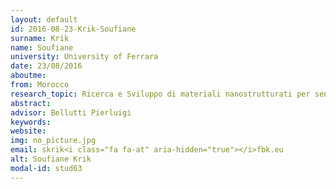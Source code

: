 ```yaml
---
layout: default 
id: 2016-08-23-Krik-Soufiane
surname: Krik
name: Soufiane
university: University of Ferrara
date: 23/08/2016
aboutme: 
from: Morocco
research_topic: Ricerca e Sviluppo di materiali nanostrutturati per sensori di gas 
abstract: 
advisor: Bellutti Pierluigi
keywords: 
website: 
img: no_picture.jpg
email: skrik<i class="fa fa-at" aria-hidden="true"></i>fbk.eu
alt: Soufiane Krik
modal-id: stud63
---
```

